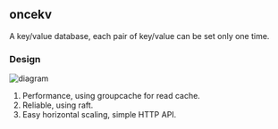 ## oncekv

A key/value database, each pair of key/value can be set only one time.

### Design

![diagram](http://on78mzb4g.bkt.clouddn.com/architeture.png)

1. Performance, using groupcache for read cache.
1. Reliable, using raft.
1. Easy horizontal scaling, simple HTTP API.
